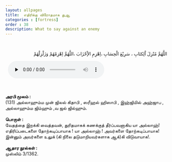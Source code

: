 ```yaml
---
layout: allpages
title:  எதிரிக்கு விரோதமாக துஆ
categories : [fortress]
order : 38
description: What to say against an enemy
---
```

&nbsp;
<div class="arabictext" dir="RTL">

اللَّهُمَّ مُنْزِلَ اْلِكتَابِ ، سَرِيْعَ الْحِسَابِ ،اِهْزِمِ الإْحْزَابَ ،اللَّهُمَّ اِهْزِمْهُمْ وَزَلْزِلْهُمْ

</div>
&nbsp;

<audio controls  preload="none">
  <source src="{{ site.baseurl }}/audio/fortress/131.mp3" type="audio/mpeg">
Your browser does not support the audio element.
</audio>

&nbsp;
<div class="duaextra" tabindex="0">
<div><strong> அரபி மூலம் : </strong></div>
<div class="extra"> (131) அல்லாஹும்ம முன் ஜிலல் கிதாபி , ஸரீஹல் ஹிஸாபி , இஹ்ஜிமில் அஹ்ஜாப , அல்லாஹும்ம ஜிம்ஹும் ,வ ஜல் ஜில்ஹும்.</div>
</div>
&nbsp;
<div class="duaextra" tabindex="0">
<div><strong> பொருள் :</strong></div>
<div class="extra">வேதத்தை இறக்கி வைத்தவன், துரிதமாகக் கணக்குத் தீர்ப்பவனாகிய யா அல்லாஹ்! எதிரிப்படைகளை தோற்கடிப்பாயாக ! யா அல்லாஹ் ! அவர்களை தோற்கடிப்பாயாக! இன்னும் அவர்களை உலுக் (கி நிலை தடுமாறியவர்களாக ஆக்)கி விடுவாயாக!. </div>
</div>
&nbsp;
<div class="duaextra" tabindex="0">
<div><strong> ஆதார நூல்கள் :</strong></div>
<div class="extra"> முஸ்லிம்  3/1362.</div>
</div>
